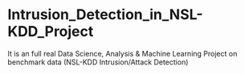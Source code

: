 # Intrusion_Detection_in_NSL-KDD_Project
It is an full real Data Science, Analysis & Machine Learning Project on benchmark data (NSL-KDD Intrusion/Attack Detection)
